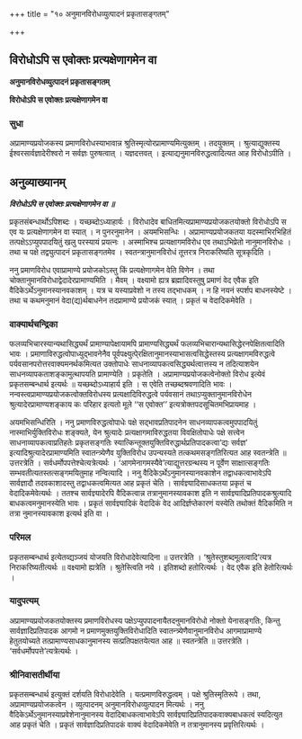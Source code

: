 +++
title = "१० अनुमानविरोधव्युत्पादनं प्रकृतासङ्गतम्"

+++


## विरोधोऽपि स एवोक्तः प्रत्यक्षेणागमेन वा

**अनुमानविरोधव्युत्पादनं प्रकृतासङ्गतम्**

**विरोधोऽपि स एवोक्तः प्रत्यक्षेणागमेन वा**

### **सुधा**

अप्रामाण्यप्रयोजकस्य प्रमाणविरोधस्याभावान्न श्रुतिस्मृत्योरप्रामाण्यमित्युक्तम् । तदयुक्तम् । श्रुत्याद्युक्तस्य ईश्वरसार्वज्ञादेरीश्वरो न सर्वज्ञः पुरुषत्वात् । यज्ञदत्तवत् । इत्याद्यनुमानविरुद्धत्वादित्यत आह विरोधोऽपीति ।

## **अनुव्याख्यानम्**

***विरोधोऽपि स एवोक्तः प्रत्यक्षेणागमेन वा ॥***

प्रकृतसंबन्धार्थोऽपिशब्दः । यच्छब्दोऽध्याहार्यः । विरोधादेव बाधितमित्यप्रामाण्यप्रयोजकतयोक्तो विरोधोऽपि स एव यः प्रत्यक्षेणागमेन वा स्यात् । न पुनरनुमानेन । अयमभिसन्धिः । अप्रामाण्यप्रयोजकतया यदस्माभिरभिहितं तत्पक्षेऽऽप्युपपादयितुं खलु परस्यायं प्रयत्नः । अस्माभिश्च प्रत्यक्षागमविरोध एव तथाऽभिप्रेतो नानुमानविरोधः । तथा च पक्षे तद्व्युत्पादनं प्रकृतासङ्गतमेव । स्वतन्त्रानुमानविरोधं तूत्तरत्र निराकरिष्यति सूत्रकृदिति ।

ननु प्रमाणविरोध एवाप्रामाण्ये प्रयोजकोऽस्तु किं प्रत्यक्षेणागमेन वेति विणेन । तथा चोक्तानुमानविरोधाद्वेदादेरप्रामाण्यमिति । मैवम् । वक्ष्यामो ह्यत्र ब्रह्मादिवस्तुषु प्रमाणं वेद एवैक इति वैदिकेऽर्थेऽनुमानस्यानवकाशम् । यत्र च यस्याप्रवेशो न तस्य तद्भाधकम् । न हि नयनं स्पर्शप बाधनस्येष्टे । तथा च कथमनुमानं वेदा(द्य)र्थबाधनेन तदप्रामाण्ये प्रयोजकं स्यात् । प्रकृतं च वेदादिकमेवेति ।

### **वाक्यार्थचन्द्रिका**

फलव्यभिचारस्यान्यथासिद्ध्यर्थं प्रामाण्यापेक्षायामपि प्रामाण्यसिद्ध्यर्थं फलव्यभिचारान्यथासिद्धेरनपेक्षितत्वादिति भावः । प्रमाणाविरुद्धत्वोपाध्युद्भावनेनैव पूर्वपक्ष्युत्पे्रक्षितानुमानस्याभासत्वसिद्धेस्तस्य प्रत्यक्षागमविरुद्धत्वे पर्यवसानपरोत्तरवाक्यमनर्थकमित्यत उक्तोपाधेः साधनाव्यापकत्वसिद्ध्यर्थत्वात्तस्य न तदित्याशयेन साधनव्यापकताशङ्कामुत्थापयति प्रामाण्येति । प्रकृतेति । अप्रामाण्यप्रयोजकत्वेनोक्तो विरोध इत्येवं प्रकृतसम्बन्धार्थ इत्यर्थः ॥ यच्छब्दोऽध्याहार्य इति । स एवेति तच्छब्दश्रवणादिति भावः । नन्वस्त्वप्रामाण्यप्रयोजकत्वोक्तविरोधस्य प्रत्यक्षादिविरुद्धत्वे पर्यवसानं तथाऽप्युक्तानुमानविरोधेन श्रुत्यादेरप्रामाण्यशङ्काय कः परिहार इत्यतो मूले ‘‘स एवोक्त’’ इत्यत्रोक्तपदसूचितमभिप्रायमाह ।

अयमभिसन्धिरिति । ननु प्रमाणविरुद्धत्वोपाधेः पक्षे सद्भावप्रतिपादनेन साधनव्यापकत्वमुपपादयितुं नास्माभिर्युक्तिविरोधः शङ्क्यते, येन श्रुत्यादेः प्रत्यक्षागमाविरुद्धतया विवक्षितोपाधेः पक्षे सत्त्वेन साधनाव्यापकत्वाप्रतिहतेः प्रकृतसङ्गतिः स्यात्किन्तूक्तयुक्तिविरुद्धार्थप्रतिपादकत्वा’द्यः सर्वज्ञ’ इत्यादिश्रुत्यादेरप्रामाण्यमिति स्वातन्त्र्येणैव युक्तिविरोध उपन्यस्यते तत्कथमसङ्गतिरित्यत आह स्वतन्त्रेति ॥ उत्तरत्रेति । सर्वधर्मोपपत्तेश्चेत्यत्रेत्यर्थः । ‘आगमेनागमस्यैवे’त्याद्युत्तरग्रन्थस्य न पूर्वेण साक्षात्सङ्गतिः सम्भवतीत्यतस्तत्सङ्गमयितुमाह नन्वित्यादि । ननु वैदिकेऽर्थेऽनुमानस्यानवकाशेन तद्वाधकत्वाभावेऽपि सार्वज्ञादौ तदवकाशादस्तु तद्वाधकत्वमित्यत आह प्रकृतं चेति । सार्वज्ञ्यादिसाधकतया प्रकृतं च वेदादिकमेवेत्यर्थः । ततश्च सार्वज्ञ्यादेरपि वैदिकत्वान्न तत्रानुमानस्यावकाश इति न सार्वज्ञ्यादिप्रतिपादकश्रुत्यादि बाधकत्वमनुमानस्येति भावः । प्रकृतं सार्वज्ञ्यादिकं वेदादिकं वेद आदिर्ज्ञप्तेकारणं यस्येति तथोक्तं वैदिकमिति न तत्रा नुमानस्यावकाश इत्यर्थ इति वा ।

### **परिमल**

प्रकृतसम्बन्धार्थ इत्येतव्द्यञ्जयं योजयति विरोधादेवेत्यादिना ॥ उत्तरत्रेति । ‘श्रुतेस्तुशब्दमूलत्वादि’त्यत्र निराकरिष्यतीत्यर्थः ॥ वक्ष्यामो ह्यत्रेति । श्रुतेस्त्विति नये । इतिशब्दो हतोरित्यर्थः । वेद एवैक इति हेतोरित्यर्थः ।

### **यादुपत्यम्**

अप्रामाण्यप्रयोजकतयोक्तस्य प्रमाणविरोधस्य पक्षेऽप्युपपादनायैतदनुमानविरोधो नोक्तो येनासङ्गतिः, किन्तु सार्वज्ञादिप्रतिपादक आगमो न प्रमाणमुक्तयुक्तिविरोधादिति स्वातन्त्र्येणैवानुमानविरोध आगमाप्रामाण्ये हेतुतयोच्यते तत्प्रामाण्यसाधकानुमानस्य सत्प्रतिपक्षतयेत्यत आह ॥ स्वतन्त्रेति ॥ उत्तरत्रेति । ‘सर्वधर्मोपपत्ते’त्यत्रेत्यर्थः ।

### **श्रीनिवासतीर्थीया**

प्रकृतसम्बन्धार्थ इत्युक्तं दर्शयति विरोधादेवेति । यत्प्रमाणविरुद्धत्वम् । पक्षे श्रुतिस्मृतिरूपे । तथा, अप्रामाण्यप्रयोजकत्वेन । व्युत्पादनम् अनुमानविरोधव्युत्पादन मित्यर्थः । ननु वैदिकेऽर्थेऽनुमानस्याप्रवेशेनानुमानस्य वेदादिबाधकत्वाभावेऽपि सार्वज्ञ्यादिप्रतिपादकवाक्यबाधकत्वं स्यदित्युत आह प्रकृतं चेति । प्रकृतं सार्वज्ञादिप्रतिपादकं वाक्यं वेदादिकमेवेति न तत्रानुमानस्य प्रवृत्तिरित्यर्थः ।





